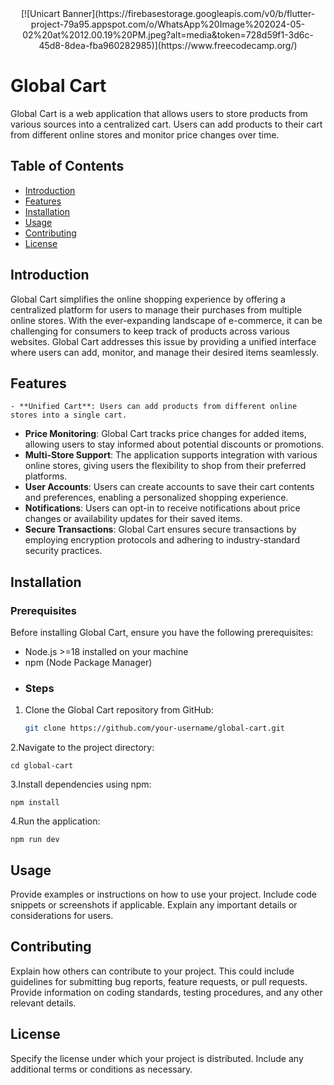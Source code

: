 <div style="text-align:center;">
  [![Unicart Banner](https://firebasestorage.googleapis.com/v0/b/flutter-project-79a95.appspot.com/o/WhatsApp%20Image%202024-05-02%20at%2012.00.19%20PM.jpeg?alt=media&token=728d59f1-3d6c-45d8-8dea-fba960282985)](https://www.freecodecamp.org/)
</div>


# Global Cart

Global Cart is a web application that allows users to store products from various sources into a centralized cart. Users can add products to their cart from different online stores and monitor price changes over time.

## Table of Contents

- [Introduction](#introduction)
- [Features](#features)
- [Installation](#installation)
- [Usage](#usage)
- [Contributing](#contributing)
- [License](#license)

## Introduction

Global Cart simplifies the online shopping experience by offering a centralized platform for users to manage their purchases from multiple online stores. With the ever-expanding landscape of e-commerce, it can be challenging for consumers to keep track of products across various websites. Global Cart addresses this issue by providing a unified interface where users can add, monitor, and manage their desired items seamlessly.

## Features

    - **Unified Cart**: Users can add products from different online stores into a single cart.

- **Price Monitoring**: Global Cart tracks price changes for added items, allowing users to stay informed about potential discounts or promotions.
- **Multi-Store Support**: The application supports integration with various online stores, giving users the flexibility to shop from their preferred platforms.
- **User Accounts**: Users can create accounts to save their cart contents and preferences, enabling a personalized shopping experience.
- **Notifications**: Users can opt-in to receive notifications about price changes or availability updates for their saved items.
- **Secure Transactions**: Global Cart ensures secure transactions by employing encryption protocols and adhering to industry-standard security practices.

## Installation

### Prerequisites

Before installing Global Cart, ensure you have the following prerequisites:

- Node.js >=18 installed on your machine
- npm (Node Package Manager)
- ### Steps

1. Clone the Global Cart repository from GitHub:

   ```bash
   git clone https://github.com/your-username/global-cart.git
   ```

2.Navigate to the project directory:

    cd global-cart

3.Install dependencies using npm:

    npm install

4.Run the application:

    npm run dev

## Usage

Provide examples or instructions on how to use your project. Include code snippets or screenshots if applicable. Explain any important details or considerations for users.

## Contributing

Explain how others can contribute to your project. This could include guidelines for submitting bug reports, feature requests, or pull requests. Provide information on coding standards, testing procedures, and any other relevant details.

## License

Specify the license under which your project is distributed. Include any additional terms or conditions as necessary.
